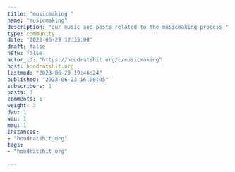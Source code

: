 ```yaml
---
title: "musicmaking " 
name: "musicmaking"
description: "our music and posts related to the musicmaking process "
type: community
date: "2023-06-29 12:35:00"
draft: false
nsfw: false
actor_id: "https://hoodratshit.org/c/musicmaking"
host: hoodratshit.org
lastmod: "2023-06-23 19:46:24"
published: "2023-06-23 16:00:05"
subscribers: 1
posts: 3
comments: 1
weight: 3
dau: 1
wau: 1
mau: 1
instances:
- "hoodratshit_org"
tags: 
- "hoodratshit_org"

---
```

